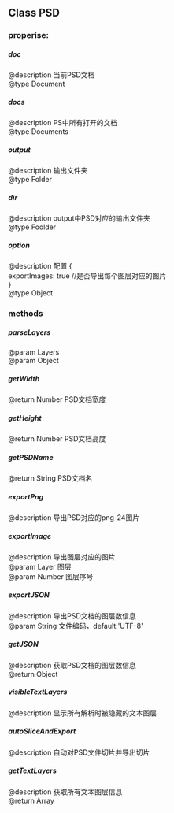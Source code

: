 ## Class PSD
### properise:
##### doc
>
@description 当前PSD文档  
@type Document  

##### docs
>
@description PS中所有打开的文档  
@type Documents

##### output  
>
@description 输出文件夹  
@type Folder

##### dir
>
@description output中PSD对应的输出文件夹  
@type Foolder

##### option
>
@description 配置
{  
	exportImages: true //是否导出每个图层对应的图片  
}  
@type Object

### methods
##### parseLayers
>
@param Layers   
@param Object

##### getWidth
>
@return Number PSD文档宽度

##### getHeight
>
@return Number PSD文档高度

##### getPSDName
>
@return String PSD文档名

##### exportPng
>
@description 导出PSD对应的png-24图片

##### exportImage
>
@description 导出图层对应的图片  
@param Layer 图层  
@param Number 图层序号

##### exportJSON
>
@description 导出PSD文档的图层数信息  
@param String 文件编码，default:'UTF-8'

##### getJSON
>
@description 获取PSD文档的图层数信息  
@return Object

##### visibleTextLayers
>
@description 显示所有解析时被隐藏的文本图层

##### autoSliceAndExport
>
@description 自动对PSD文件切片并导出切片

##### getTextLayers
>
@description 获取所有文本图层信息  
@return Array